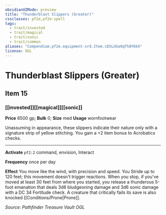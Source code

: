 ```yaml
---
obsidianUIMode: preview
title: "Thunderblast Slippers (Greater)"
cssclasses: pf2e,pf2e-spell
tags:
  - trait/invested
  - trait/magical
  - trait/sonic
  - trait/common
aliases: "Compendium.pf2e.equipment-srd.Item.cEXLUGa9qTh8Y6kX"
license: OGL
---
```

# Thunderblast Slippers (Greater)
## Item 15
### [[invested]][[magical]][[sonic]]


**Price** 6500 gp; 
**Bulk** 0; **Size** med
**Usage** wornfootwear

Unassuming in appearance, these slippers indicate their nature only with a signature strip of yellow stitching. You gain a +2 item bonus to Acrobatics checks.

* * *

**Activate** `pf2:2` command, envision, Interact

**Frequency** once per day

**Effect** You move like the wind, with precision and speed. You Stride up to 120 feet; this movement doesn't trigger reactions. When you stop, if you've moved at least 30 feet from where you started, you release a thunderous 5-foot emanation that deals 3d6 bludgeoning damage and 3d6 sonic damage with a DC 34 Fortitude check. A creature that critically fails its save is also knocked [[Conditions/Prone|Prone]].

*Source: Pathfinder Treasure Vault*
*OGL*